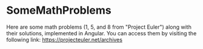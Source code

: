 # SomeMathProblems
 Here are some math problems (1, 5, and 8 from "Project Euler") along with their solutions, implemented in Angular. You can access them by visiting the following link: https://projecteuler.net/archives
